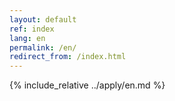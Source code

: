 ```yaml
---
layout: default
ref: index
lang: en
permalink: /en/
redirect_from: /index.html
---
```


{% include_relative ../apply/en.md %}
